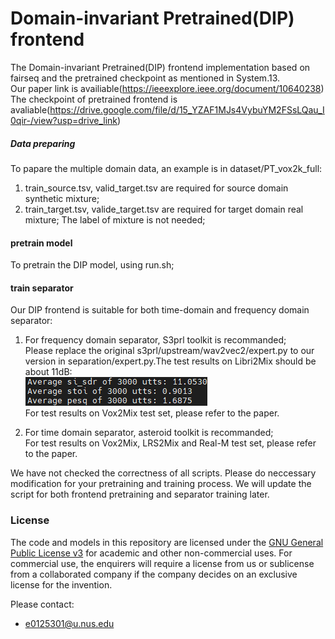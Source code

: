 # Domain-invariant Pretrained(DIP) frontend
The Domain-invariant Pretrained(DIP) frontend implementation based on fairseq and the pretrained checkpoint as mentioned in System.13.  
Our paper link is availiable(https://ieeexplore.ieee.org/document/10640238)  
The checkpoint of pretrained frontend is avaliable(https://drive.google.com/file/d/15_YZAF1MJs4VybuYM2FSsLQau_I0qir-/view?usp=drive_link)  

##### Data preparing
To papare the multiple domain data, an example is in dataset/PT_vox2k_full:
1. train_source.tsv, valid_target.tsv are required for source domain synthetic mixture;
2. train_target.tsv, valide_target.tsv are required for target domain real mixture;
The label of mixture is not needed;

#### pretrain model
To pretrain the DIP model, using run.sh;

#### train separator
Our DIP frontend is suitable for both time-domain and frequency domain separator:

1. For frequency domain separator, S3prl toolkit is recommanded;  
   Please replace the original s3prl/upstream/wav2vec2/expert.py to our version in separation/expert.py.The test results on Libri2Mix should be about 11dB:  
   ![S3PRL](img/S3PRL_Libri2Mix_DIP.PNG "S3PRL_DIP_Libri2Mix")  
   For test results on Vox2Mix test set, please refer to the paper.  
   
3. For time domain separator, asteroid toolkit is recommanded;  
   For test results on Vox2Mix, LRS2Mix and Real-M test set, please refer to the paper.   

We have not checked the correctness of all scripts. Please do neccessary modification for your pretraining and training process. We will update the script for both frontend pretraining and separator training later.     

### License
The code and models in this repository are licensed under the [GNU General Public License v3](https://www.gnu.org/licenses/gpl-3.0.en.html) for academic and other non-commercial uses. For commercial use, the enquirers will require a license from us or sublicense from a collaborated company if the company decides on an exclusive license for the invention.

Please contact:
- e0125301@u.nus.edu
